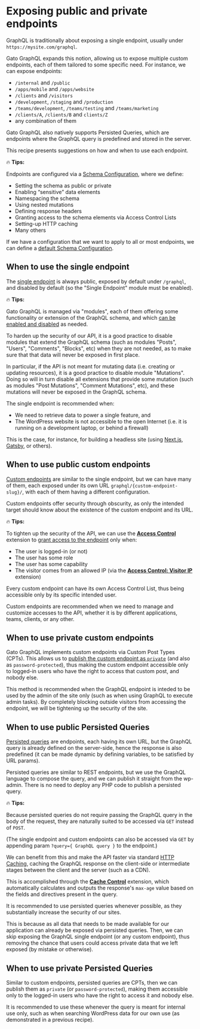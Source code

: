 # Exposing public and private endpoints

GraphQL is traditionally about exposing a single endpoint, usually under `https://mysite.com/graphql`.

Gato GraphQL expands this notion, allowing us to expose multiple custom endpoints, each of them tailored to some specific need. For instance, we can expose endpoints:

- `/internal` and `/public`
- `/apps/mobile` and `/apps/website`
- `/clients` and `/visitors`
- `/development`, `/staging` and `/production`
- `/teams/development`, `/teams/testing` and `/teams/marketing`
- `/clients/A`, `/clients/B` and `clients/Z`
- any combination of them

Gato GraphQL also natively supports Persisted Queries, which are endpoints where the GraphQL query is predefined and stored in the server.

This recipe presents suggestions on how and when to use each endpoint.

<div class="doc-highlight" markdown=1>

🔥 **Tips:**

Endpoints are configured via a [Schema Configuration](https://gatographql.com/guides/use/creating-a-schema-configuration/), where we define:

- Setting the schema as public or private
- Enabling “sensitive” data elements
- Namespacing the schema
- Using nested mutations
- Defining response headers
- Granting access to the schema elements via Access Control Lists
- Setting-up HTTP caching
- Many others

If we have a configuration that we want to apply to all or most endpoints, we can define a [default Schema Configuration](https://gatographql.com/guides/config/defining-the-default-schema-configuration/).

</div>

## When to use the single endpoint

The [single endpoint](https://gatographql.com/guides/config/enabling-and-configuring-the-single-endpoint/) is always public, exposed by default under `/graphql`, and disabled by default (so the "Single Endpoint" module must be enabled).

<div class="doc-highlight" markdown=1>

🔥 **Tips:**

Gato GraphQL is managed via "modules", each of them offering some functionality or extension of the GraphQL schema, and which [can be enabled and disabled](https://gatographql.com/guides/config/browsing-enabling-and-disabling-modules/) as needed.

To harden up the security of our API, it is a good practice to disable modules that extend the GraphQL schema (such as modules "Posts", "Users", "Comments", "Blocks", etc) when they are not needed, as to make sure that that data will never be exposed in first place.

In particular, if the API is not meant for mutating data (i.e. creating or updating resources), it is a good practice to disable module "Mutations". Doing so will in turn disable all extensions that provide some mutation (such as modules "Post Mutations", "Comment Mutations", etc), and these mutations will never be exposed in the GraphQL schema.

</div>

The single endpoint is recommended when:

- We need to retrieve data to power a single feature, and
- The WordPress website is not accessible to the open Internet (i.e. it is running on a development laptop, or behind a firewall)

This is the case, for instance, for building a headless site (using [Next.js](https://nextjs.org/), [Gatsby](https://www.gatsbyjs.com/), or others).

## When to use public custom endpoints

[Custom endpoints](https://gatographql.com/guides/use/creating-a-custom-endpoint/) are similar to the single endpoint, but we can have many of them, each exposed under its own URL `graphql/{custom-endpoint-slug}/`, with each of them having a different configuration.

Custom endpoints offer security through obscurity, as only the intended target should know about the existence of the custom endpoint and its URL.

<div class="doc-highlight" markdown=1>

🔥 **Tips:**

To tighten up the security of the API, we can use the [**Access Control**](https://gatographql.com/extensions/access-control/) extension to [grant access to the endpoint](https://gatographql.com/guides/use/defining-access-control/) only when:

- The user is logged-in (or not)
- The user has some role
- The user has some capability
- The visitor comes from an allowed IP (via the [**Access Control: Visitor IP**](https://gatographql.com/extensions/access-control-visitor-ip/) extension)

Every custom endpoint can have its own Access Control List, thus being accessible only by its specific intended user.

</div>

Custom endpoints are recommended when we need to manage and customize accesses to the API, whether it is by different applications, teams, clients, or any other.

## When to use private custom endpoints

Gato GraphQL implements custom endpoints via Custom Post Types (CPTs). This allows us to [publish the custom endpoint as `private`](https://gatographql.com/guides/special-features/public-private-and-password-protected-endpoints/#heading-private-endpoints) (and also as `password-protected`), thus making the custom endpoint accessible only to logged-in users who have the right to access that custom post, and nobody else.

This method is recommended when the GraphQL endpoint is inteded to be used by the admin of the site only (such as when using GraphQL to execute admin tasks). By completely blocking outside visitors from accessing the endpoint, we will be tightening up the security of the site.

## When to use public Persisted Queries

[Persisted queries](https://gatographql.com/guides/use/creating-a-persisted-query/) are endpoints, each having its own URL, but the GraphQL query is already defined on the server-side, hence the response is also predefined (it can be made dynamic by defining variables, to be satisfied by URL params).

Persisted queries are similar to REST endpoints, but we use the GraphQL language to compose the query, and we can publish it straight from the wp-admin. There is no need to deploy any PHP code to publish a persisted query.

<div class="doc-highlight" markdown=1>

🔥 **Tips:**

Because persisted queries do not require passing the GraphQL query in the body of the request, they are naturally suited to be accessed via `GET` instead of `POST`.

(The single endpoint and custom endpoints can also be accessed via `GET` by appending param `?query={ GraphQL query }` to the endpoint.)

We can benefit from this and make the API faster via standard [HTTP Caching](https://gatographql.com/guides/use/adding-http-caching/), caching the GraphQL response on the client-side or intermediate stages between the client and the server (such as a CDN).

This is accomplished through the [**Cache Control**](https://gatographql.com/extensions/cache-control/) extension, which automatically calculates and outputs the response's `max-age` value based on the fields and directives present in the query.

</div>

It is recommended to use persisted queries whenever possible, as they substantially increase the security of our sites.

This is because as all data that needs to be made available for our application can already be exposed via persisted queries. Then, we can skip exposing the GraphQL single endpoint (or any custom endpoint), thus removing the chance that users could access private data that we left exposed (by mistake or otherwise).

## When to use private Persisted Queries

Similar to custom endpoints, persisted queries are CPTs, then we can publish them as `private` (or `password-protected`), making them accessible only to the logged-in users who have the right to access it and nobody else.

It is recommended to use these whenever the query is meant for internal use only, such as when searching WordPress data for our own use (as demonstrated in a previous recipe).
